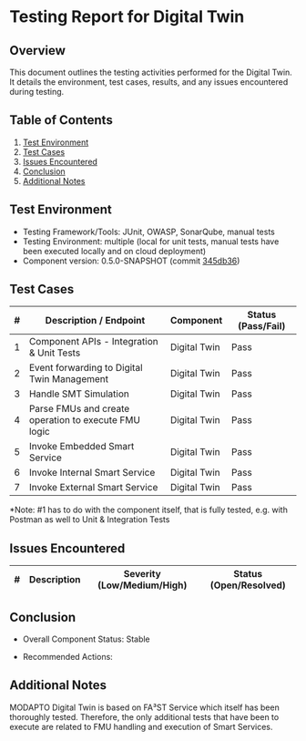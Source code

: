 # Testing Report for Digital Twin

## Overview

This document outlines the testing activities performed for the Digital Twin. It details the environment, test cases, results, and any issues encountered during testing.

## Table of Contents

1. [Test Environment](#test-environment)
2. [Test Cases](#test-cases)
3. [Issues Encountered](#issues-encountered)
4. [Conclusion](#conclusion)
5. [Additional Notes](#additional-notes)

## Test Environment

- Testing Framework/Tools: JUnit, OWASP, SonarQube, manual tests
- Testing Environment: multiple (local for unit tests, manual tests have been executed locally and on cloud deployment)
- Component version: 0.5.0-SNAPSHOT (commit [345db36](https://github.com/Modapto/digital-twin/commit/345db368df3573d13e8d2b292bbc63a64cf35880))

## Test Cases

| # | Description / Endpoint | Component | Status (Pass/Fail) |
| -------------- | -- | -- | -- |
| 1 | Component APIs - Integration & Unit Tests | Digital Twin | Pass |
| 2 | Event forwarding to Digital Twin Management | Digital Twin | Pass |
| 3 | Handle SMT Simulation | Digital Twin | Pass |
| 4 | Parse FMUs and create operation to execute FMU logic | Digital Twin | Pass |
| 5 | Invoke Embedded Smart Service | Digital Twin | Pass |
| 6 | Invoke Internal Smart Service | Digital Twin | Pass |
| 7 | Invoke External Smart Service | Digital Twin | Pass |

*Note: #1 has to do with the component itself, that is fully tested, e.g. with Postman as well to Unit & Integration Tests

## Issues Encountered

| # | Description | Severity (Low/Medium/High) | Status (Open/Resolved) |
| -------------- | -- | -- | -- |

## Conclusion

- Overall Component Status: Stable

- Recommended Actions:

## Additional Notes

MODAPTO Digital Twin is based on FA³ST Service which itself has been thoroughly tested.
Therefore, the only additional tests that have been to execute are related to FMU handling and execution of Smart Services.
